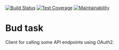 [![Build Status](https://travis-ci.org/vegvari/budtask.svg?branch=master)](https://travis-ci.org/vegvari/budtask) [![Test Coverage](https://api.codeclimate.com/v1/badges/5cd9b6f669044a743200d379/test_coverage)](https://codeclimate.com/github/codeclimate/codeclimate/test_coverage) [![Maintainability](https://api.codeclimate.com/v1/badges/5cd9b6f669044a743200d379/maintainability)](https://codeclimate.com/github/codeclimate/codeclimate/maintainability)

# Bud task

Client for calling some API endpoints using OAuth2.
